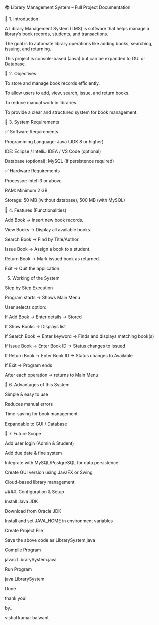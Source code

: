 📚 Library Management System – Full Project Documentation

🔹 1. Introduction

A Library Management System (LMS) is software that helps manage a library’s book records, students, and transactions.

The goal is to automate library operations like adding books, searching, issuing, and returning.

This project is console-based (Java) but can be expanded to GUI or Database.

🔹 2. Objectives

To store and manage book records efficiently.

To allow users to add, view, search, issue, and return books.

To reduce manual work in libraries.

To provide a clear and structured system for book management.

🔹 3. System Requirements

✅ Software Requirements

Programming Language: Java (JDK 8 or higher)

IDE: Eclipse / IntelliJ IDEA / VS Code (optional)

Database (optional): MySQL (if persistence required)

✅ Hardware Requirements

Processor: Intel i3 or above

RAM: Minimum 2 GB

Storage: 50 MB (without database), 500 MB (with MySQL)

🔹 4. Features (Functionalities)

Add Book → Insert new book records.

View Books → Display all available books.

Search Book → Find by Title/Author.

Issue Book → Assign a book to a student.

Return Book → Mark issued book as returned.

Exit → Quit the application.

5. Working of the System

Step by Step Execution

Program starts → Shows Main Menu

User selects option:

If Add Book → Enter details → Stored

If Show Books → Displays list

If Search Book → Enter keyword → Finds and displays matching book(s)

If Issue Book → Enter Book ID → Status changes to Issued

If Return Book → Enter Book ID → Status changes to Available

If Exit → Program ends

After each operation → returns to Main Menu

🔹 6. Advantages of this System

Simple & easy to use

Reduces manual errors

Time-saving for book management

Expandable to GUI / Database

🔹 7. Future Scope

Add user login (Admin & Student)

Add due date & fine system

Integrate with MySQL/PostgreSQL for data persistence

Create GUI version using JavaFX or Swing

Cloud-based library management

####. Configuration & Setup

Install Java JDK

Download from Oracle JDK

Install and set JAVA_HOME in environment variables

Create Project File

Save the above code as LibrarySystem.java

Compile Program

javac LibrarySystem.java


Run Program

java LibrarySystem

Done

thank you!

by..

vishal kumar balwant



